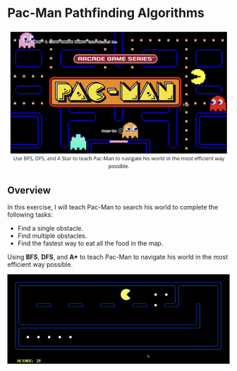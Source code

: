 # Pac-Man Pathfinding Algorithms
![Pac-Man Pathfinding Demo](pacman_logo.png)

## Overview

In this exercise, I will teach Pac-Man to search his world to complete the following tasks:

- Find a single obstacle.
- Find multiple obstacles.
- Find the fastest way to eat all the food in the map.

Using **BFS**, **DFS**, and **A\*** to teach Pac-Man to navigate his world in the most efficient way possible.

![Pac-Man Pathfinding Demo](score.png)


